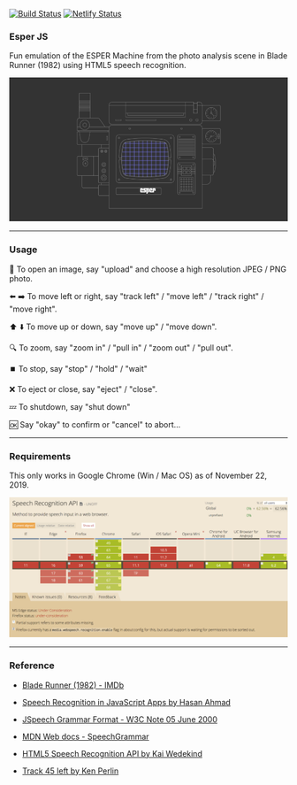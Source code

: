 [![Build Status](https://travis-ci.com/gboyegadada/esperjs.svg?branch=master)](https://travis-ci.com/gboyegadada/esperjs)
[![Netlify Status](https://api.netlify.com/api/v1/badges/15bc43e0-0dd7-4a4e-bdae-e230f85fe060/deploy-status)](https://app.netlify.com/sites/esperjs/deploys)



### Esper JS
Fun emulation of the ESPER Machine from the photo analysis scene in Blade Runner (1982) using HTML5 speech recognition.

![Esper Overview](./public/esper-overview.png)

---

### Usage 

:minidisc: To open an image, say "upload" and choose a high resolution JPEG / PNG photo.

:arrow_left: :arrow_right: To move left or right, say "track left" / "move left" / "track right" / "move right".

:arrow_up: :arrow_down: To move up or down, say "move up" / "move down".

:mag: To zoom, say "zoom in" / "pull in" / "zoom out" / "pull out".

:stop_button: To stop, say "stop" / "hold" / "wait"

:x: To eject or close, say "eject" / "close".

:zzz: To shutdown, say "shut down" 

:ok: Say "okay" to confirm or "cancel" to abort...


---

### Requirements

This only works in Google Chrome (Win / Mac OS) as of November 22, 2019.

![Web Speech API Browser Support](./public/speech-recognition-support.png)

---

### Reference

- [Blade Runner (1982) - IMDb](https://wwww.imdb.com/title/tt0083658/)

- [Speech Recognition in JavaScript Apps by Hasan Ahmad](https://www.dev6.com/javascript/speech-recognition-in-javascript-apps/)

- [JSpeech Grammar Format - W3C Note 05 June 2000](https://www.w3.org/TR/jsgf/)

- [MDN Web docs - SpeechGrammar](https://developer.mozilla.org/en-US/docs/Web/API/SpeechGrammar)

- [HTML5 Speech Recognition API by Kai Wedekind](https://codeburst.io/html5-speech-recognition-api-670846a50e92)

- [Track 45 left by Ken Perlin](http://blog.kenperlin.com/?p=16063)